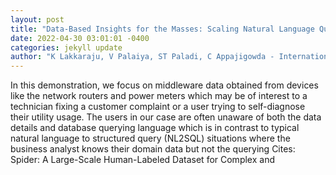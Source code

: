 ```yaml
--- 
layout: post 
title: "Data-Based Insights for the Masses: Scaling Natural Language Querying to Middleware Data" 
date: 2022-04-30 03:01:01 -0400 
categories: jekyll update 
author: "K Lakkaraju, V Palaiya, ST Paladi, C Appajigowda - International Conference on , 2022" 
--- 
```

In this demonstration, we focus on middleware data obtained from devices like the network routers and power meters which may be of interest to a technician fixing a customer complaint or a user trying to self-diagnose their utility usage. The users in our case are often unaware of both the data details and database querying language which is in contrast to typical natural language to structured query (NL2SQL) situations where the business analyst knows their domain data but not the querying Cites: Spider: A Large-Scale Human-Labeled Dataset for Complex and